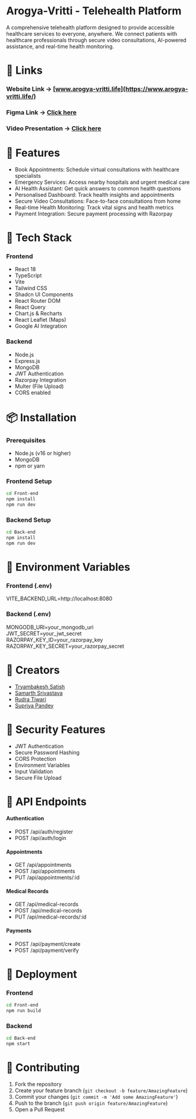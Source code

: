 # Arogya-Vritti - Telehealth Platform

A comprehensive telehealth platform designed to provide accessible healthcare services to everyone, anywhere. We connect patients with healthcare professionals through secure video consultations, AI-powered assistance, and real-time health monitoring.

# 🔗 Links
### Website Link -> [www.arogya-vritti.life](https://www.arogya-vritti.life/)
### Figma Link -> [Click here](https://www.figma.com/design/UtV2n14SM6rDQJQT2haHbE/ArogyaVritti-Veersa?node-id=3-584&t=Vy9Z9okfQr54CXkn-1)
### Video Presentation -> [Click here](https://drive.google.com/file/d/10S7WjK8EynDfwDocQFJOsdJD8XW_MG9a/view?usp=sharing)

# 🌟 Features

- Book Appointments: Schedule virtual consultations with healthcare specialists  
- Emergency Services: Access nearby hospitals and urgent medical care  
- AI Health Assistant: Get quick answers to common health questions  
- Personalised Dashboard: Track health insights and appointments  
- Secure Video Consultations: Face-to-face consultations from home  
- Real-time Health Monitoring: Track vital signs and health metrics  
- Payment Integration: Secure payment processing with Razorpay  

# 🚀 Tech Stack

### Frontend
- React 18  
- TypeScript  
- Vite  
- Tailwind CSS  
- Shadcn UI Components  
- React Router DOM  
- React Query  
- Chart.js & Recharts  
- React Leaflet (Maps)  
- Google AI Integration  

### Backend
- Node.js  
- Express.js  
- MongoDB  
- JWT Authentication  
- Razorpay Integration  
- Multer (File Upload)  
- CORS enabled  

# 📦 Installation

### Prerequisites
- Node.js (v16 or higher)  
- MongoDB  
- npm or yarn  

### Frontend Setup
 ```bash
cd Front-end
npm install
npm run dev
```

### Backend Setup
```bash
cd Back-end
npm install
npm run dev
```

# 🔧 Environment Variables

### Frontend (.env)
VITE_BACKEND_URL=http://localhost:8080


### Backend (.env)
MONGODB_URI=your_mongodb_uri  
JWT_SECRET=your_jwt_secret  
RAZORPAY_KEY_ID=your_razorpay_key  
RAZORPAY_KEY_SECRET=your_razorpay_secret  
    

# 👥 Creators

- [Tryambakesh Satish](https://www.linkedin.com/in/tryambakeshsatish/)  
- [Samarth Srivastava](https://www.linkedin.com/in/samarthsrivastava00/)  
- [Rudra Tiwari](https://www.linkedin.com/in/rudra-tiwari1306/)  
- [Supriya Pandey](https://www.linkedin.com/in/supriya-pandey22/)  

# 🔐 Security Features

- JWT Authentication  
- Secure Password Hashing  
- CORS Protection  
- Environment Variables  
- Input Validation  
- Secure File Upload  

# 📱 API Endpoints

#### Authentication
- POST /api/auth/register  
- POST /api/auth/login  

#### Appointments
- GET /api/appointments  
- POST /api/appointments  
- PUT /api/appointments/:id  

#### Medical Records
- GET /api/medical-records  
- POST /api/medical-records  
- PUT /api/medical-records/:id  

#### Payments
- POST /api/payment/create  
- POST /api/payment/verify  

# 🚀 Deployment

### Frontend
```bash
cd Front-end
npm run build
```

### Backend
```bash
cd Back-end
npm start
```

# 🤝 Contributing

1. Fork the repository  
2. Create your feature branch (`git checkout -b feature/AmazingFeature`)  
3. Commit your changes (`git commit -m 'Add some AmazingFeature'`)  
4. Push to the branch (`git push origin feature/AmazingFeature`)  
5. Open a Pull Request  


